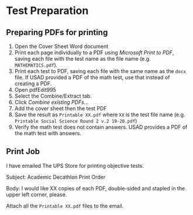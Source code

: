 # Test Preparation

## Preparing PDFs for printing

1. Open the Cover Sheet Word document
1. Print each page individually to a PDF using *Microsoft Print to PDF*, saving each file with the test name as the file name (e.g. `MATHEMATICS.pdf`).
1. Print each test to PDF, saving each file with the same name as the `docx` file. If USAD provided a PDF of the math test, use that instead of creating a PDF.
1. Open pdfEdit995
1. Select the Combine/Extract tab.
1. Click *Combine existing PDFs...*
1. Add the cover sheet then the test PDF
1. Save the result as `Printable XX.pdf` where `XX` is the test file name (e.g. `Printable Social Science Round 2 v.2 19-20.pdf`)
1. Verify the math test does not contain answers. USAD provides a PDF of the math test with answers.

## Print Job

I have emailed The UPS Store for printing objective tests.

Subject: Academic Decathlon Print Order

Body: I would like XX copies of each PDF, double-sided and stapled in the upper left corner, please.

Attach all the `Printable XX.pdf` files to the email.
